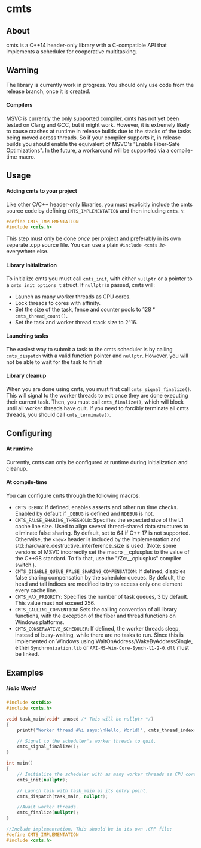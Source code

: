 # cmts
## About
cmts is a C++14 header-only library with a C-compatible API that implements a scheduler for cooperative multitasking.
## Warning
The library is currently work in progress. You should only use code from the release branch, once it is created.
#### Compilers
MSVC is currently the only supported compiler. cmts has not yet been tested on Clang and GCC, but it might work. However, it is extremely likely to cause crashes at runtime in release builds due to the stacks of the tasks being moved across threads.
So if your compiler supports it, in release builds you should enable the equivalent of MSVC's "Enable Fiber-Safe Optimizations". In the future, a workaround will be supported via a compile-time macro.
## Usage
#### Adding cmts to your project
Like other C/C++ header-only libraries, you must explicitly include the cmts source code by defining `CMTS_IMPLEMENTATION` and then including `cmts.h`:
```cpp
#define CMTS_IMPLEMENTATION
#include <cmts.h>
```
This step must only be done *once* per project and preferably in its own separate .cpp source file. You can use a plain `#include <cmts.h>` everywhere else.
#### Library initialization
To initialize cmts you must call `cmts_init`, with either `nullptr` or a pointer to a `cmts_init_options_t` struct. If `nullptr` is passed, cmts will:
- Launch as many worker threads as CPU cores.
- Lock threads to cores with affinity.
- Set the size of the task, fence and counter pools to 128 * `cmts_thread_count()`.
- Set the task and worker thread stack size to 2^16.
#### Launching tasks
The easiest way to submit a task to the cmts scheduler is by calling `cmts_dispatch` with a valid function pointer and `nullptr`.
However, you will not be able to wait for the task to finish
#### Library cleanup
When you are done using cmts, you must first call `cmts_signal_finalize()`.
This will signal to the worker threads to exit once they are done executing their current task. Then, you must call `cmts_finalize()`, which will block until all worker threads have quit.
If you need to forcibly terminate all cmts threads, you should call `cmts_terminate()`.
## Configuring
#### At runtime
Currently, cmts can only be configured at runtime during initialization and cleanup.
#### At compile-time
You can configure cmts through the following macros:
- `CMTS_DEBUG`: If defined, enables asserts and other run time checks. Enabled by default if `_DEBUG` is defined and `NDEBUG` is not.
- `CMTS_FALSE_SHARING_THRESHOLD`: Specifies the expected size of the L1 cache line size. Used to align several thread-shared data structures to eliminate false sharing. By default, set to 64 if C++ 17 is not supported. Otherwise, the `<new>` header is included by the implementation and std::hardware_destructive_interference_size is used. (Note: some versions of MSVC incorrectly set the macro __cplusplus to the value of the C++98 standard. To fix that, use the "/Zc:__cplusplus" compiler switch.).
- `CMTS_DISABLE_QUEUE_FALSE_SHARING_COMPENSATION`: If defined, disables false sharing compensation by the scheduler queues. By default, the head and tail indices are modified to try to access only one element every cache line.
- `CMTS_MAX_PRIORITY`: Specifies the number of task queues, 3 by default. This value must not exceed 256.
- `CMTS_CALLING_CONVENTION`: Sets the calling convention of all library functions, with the exception of the fiber and thread functions on Windows platforms.
- `CMTS_CONSERVATIVE_SCHEDULER`: If defined, the worker threads sleep, instead of busy-waiting, while there are no tasks to run. Since this is implemented on Windows using WaitOnAddress/WakeByAddressSingle, either `Synchronization.lib` or `API-MS-Win-Core-Synch-l1-2-0.dll` must be linked.
## Examples
##### Hello World
```cpp
#include <cstdio>
#include <cmts.h>

void task_main(void* unused /* This will be nullptr */)
{
    printf("Worker thread #%i says:\nHello, World!", cmts_thread_index());

    // Signal to the scheduler's worker threads to quit.
    cmts_signal_finalize();
}

int main()
{
    // Initialize the scheduler with as many worker threads as CPU cores, and lock them with affinity.
    cmts_init(nullptr);

    // Launch task with task_main as its entry point.
    cmts_dispatch(task_main, nullptr);

    //Await worker threads.
    cmts_finalize(nullptr);
}

//Include implementation. This should be in its own .CPP file:
#define CMTS_IMPLEMENTATION
#include <cmts.h>
```

